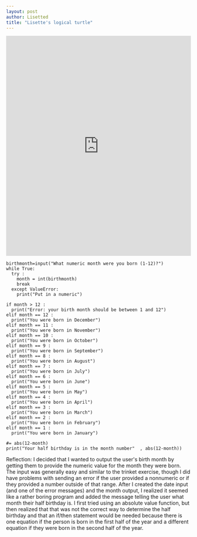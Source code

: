 ```yaml
---
layout: post
author: Lisetted
title: "Lisette's logical turtle"
---
```


<iframe src="https://trinket.io/embed/python/8eb8196b88" width="100%" height="600" frameborder="0" marginwidth="0" marginheight="0" allowfullscreen></iframe>

``` 
birthmonth=input("What numeric month were you born (1-12)?")
while True:
  try :
    month = int(birthmonth)
    break
  except ValueError:
    print("Put in a numeric")

if month > 12 :
  print("Error: your birth month should be between 1 and 12")
elif month == 12 :
  print("You were born in December")
elif month == 11 :
  print("You were born in November")
elif month == 10 :
  print("You were born in October")
elif month == 9 :
  print("You were born in September")
elif month == 8 :
  print("You were born in August")
elif month == 7 :
  print("You were born in July")
elif month == 6 :
  print("You were born in June")
elif month == 5 :
  print("You were born in May")
elif month == 4 :
  print("You were born in April")
elif month == 3 :
  print("You were born in March")
elif month == 2 :
  print("You were born in February")
elif month == 1 :
  print("You were born in January")

#= abs(12-month)
print("Your half birthday is in the month number"  , abs(12-month))
```

Reflection: I decided that I wanted to output the user's birth month by getting them to provide the numeric value for the month they were born. The input was generally easy and similar to the trinket exercise, though I did have problems with sending an error if the user provided a nonnumeric or if they provided a number outside of that range. After I created the date input (and one of the error messages) and the month output, I realized it seemed like a rather boring program and added the message telling the user what month their half birthday is. I first tried using an absolute value function, but then realized that that was not the correct way to determine the half birthday and that an if/then statement would be needed because there is one equation if the person is born in the first half of the year and a different equation if they were born in the second half of the year.

